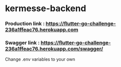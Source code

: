 # kermesse-backend


### Production link : https://flutter-go-challenge-236a1ffeac76.herokuapp.com

### Swagger link : https://flutter-go-challenge-236a1ffeac76.herokuapp.com/swagger/


Change .env variables to your own



